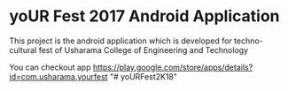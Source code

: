 # yoUR Fest 2017 Android Application
This project is the android application which is developed for techno-cultural fest of Usharama College of Engineering and Technology  

You can checkout app https://play.google.com/store/apps/details?id=com.usharama.yourfest
"# yoURFest2K18" 
